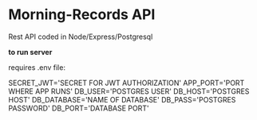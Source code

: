 # Morning-Records API

Rest API coded in Node/Express/Postgresql

**to run server**

requires .env file:

SECRET_JWT='SECRET FOR JWT AUTHORIZATION'
APP_PORT='PORT WHERE APP RUNS'
DB_USER='POSTGRES USER'
DB_HOST='POSTGRES HOST'
DB_DATABASE='NAME OF DATABASE'
DB_PASS='POSTGRES PASSWORD'
DB_PORT='DATABASE PORT'
